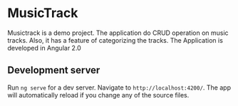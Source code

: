 # MusicTrack

Musictrack is a demo project. The application do CRUD operation on music tracks. Also, it has a feature of categorizing the tracks. 
The Application is developed in Angular 2.0

## Development server

Run `ng serve` for a dev server. Navigate to `http://localhost:4200/`. The app will automatically reload if you change any of the source files.